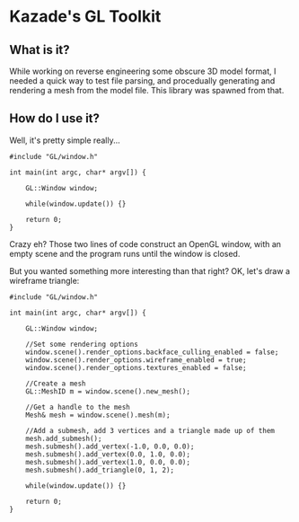 # Kazade's GL Toolkit

## What is it?

While working on reverse engineering some obscure 3D model format, I needed a 
quick way to test file parsing, and procedually generating and rendering a mesh
from the model file. This library was spawned from that.

## How do I use it?

Well, it's pretty simple really...

```
#include "GL/window.h"

int main(int argc, char* argv[]) {

    GL::Window window;
    
    while(window.update()) {}    

    return 0;
}
```

Crazy eh? Those two lines of code construct an OpenGL window, with an empty
scene and the program runs until the window is closed. 

But you wanted something more interesting than that right? OK, let's draw a
wireframe triangle:


```
#include "GL/window.h"

int main(int argc, char* argv[]) {

    GL::Window window;

    //Set some rendering options
    window.scene().render_options.backface_culling_enabled = false;
    window.scene().render_options.wireframe_enabled = true;
    window.scene().render_options.textures_enabled = false;

    //Create a mesh
    GL::MeshID m = window.scene().new_mesh();
    
    //Get a handle to the mesh
    Mesh& mesh = window.scene().mesh(m);
    
    //Add a submesh, add 3 vertices and a triangle made up of them
    mesh.add_submesh();
    mesh.submesh().add_vertex(-1.0, 0.0, 0.0);
    mesh.submesh().add_vertex(0.0, 1.0, 0.0);
    mesh.submesh().add_vertex(1.0, 0.0, 0.0);
    mesh.submesh().add_triangle(0, 1, 2);
    
    while(window.update()) {}    

    return 0;
}
```

